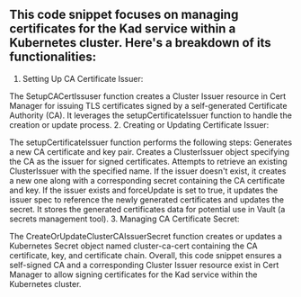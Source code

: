 ## This code snippet focuses on managing certificates for the Kad service within a Kubernetes cluster. Here's a breakdown of its functionalities:

1. Setting Up CA Certificate Issuer:

The SetupCACertIssuser function creates a Cluster Issuer resource in Cert Manager for issuing TLS certificates signed by a self-generated Certificate Authority (CA).
It leverages the setupCertificateIssuer function to handle the creation or update process.
2. Creating or Updating Certificate Issuer:

The setupCertificateIssuer function performs the following steps:
Generates a new CA certificate and key pair.
Creates a ClusterIssuer object specifying the CA as the issuer for signed certificates.
Attempts to retrieve an existing ClusterIssuer with the specified name.
If the issuer doesn't exist, it creates a new one along with a corresponding secret containing the CA certificate and key.
If the issuer exists and forceUpdate is set to true, it updates the issuer spec to reference the newly generated certificates and updates the secret.
It stores the generated certificates data for potential use in Vault (a secrets management tool).
3. Managing CA Certificate Secret:

The CreateOrUpdateClusterCAIssuerSecret function creates or updates a Kubernetes Secret object named cluster-ca-cert containing the CA certificate, key, and certificate chain.
Overall, this code snippet ensures a self-signed CA and a corresponding Cluster Issuer resource exist in Cert Manager to allow signing certificates for the Kad service within the Kubernetes cluster.
